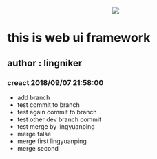 <p align="center">
  <img src="http://owkwzy737.bkt.clouddn.com/lx-logo.png">
</p>

# this is web ui  framework
## author : lingniker
### creact 2018/09/07 21:58:00

* add branch
* test commit to branch
* test again commit to branch
* test other dev branch commit
* test merge by lingyuanping
* merge false
* merge first lingyuanping
* merge second
